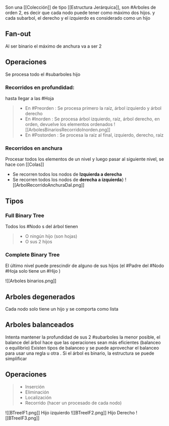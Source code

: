 Son una [[Colección]] de tipo [[Estructura Jerárquica]], son #Arboles  de orden 2, es decir que cada nodo puede tener como máximo dos hijos. y cada subarbol, el derecho y el izquierdo es considerado como un hijo

## Fan-out
 Al ser binario el máximo de anchura va a ser 2
 
## Operaciones
Se procesa todo el #subarboles hijo

### Recorridos en profundidad:
hasta llegar a las #Hoja 

>- En #Preorden : Se procesa primero la raíz, árbol izquierdo y árbol derecho
>-  En #Inorden : Se procesa árbol izquierdo, raíz, árbol derecho, en orden, devuelve los elementos ordenados
![[ArbolesBinariosRecorridoInorden.png]]
>-  En #Postorden :  Se procesa la raíz al final, izquierdo, derecho, raíz

### Recorridos en anchura
Procesar todos los elementos de un nivel y luego pasar al siguiente nivel, se hace con [[Colas]]
- Se recorren todos los nodos de **Izquierda a derecha**
- Se recorren todos los nodos de **derecha a izquierda**}
![[ArbolRecorridoAnchuraDaI.png]]
## Tipos

### Full Binary Tree
Todos los #Nodo s del árbol tienen
>- O ningún hijo (son hojas)
>- O sus 2 hijos

### Complete Binary Tree
El último nivel puede prescindir de alguno de sus hijos (el #Padre del #Nodo #Hoja  solo tiene un #Hijo )

![[Arboles binarios.png]]


## Arboles degenerados
Cada nodo solo tiene un hijo y se comporta como lista

## Arboles balanceados
Intenta mantener la profundidad de sus 2 #subarboles la menor posible, el balance del árbol hace que las operaciones sean más eficientes (balanceo o equilibrio)
Existen tipos de balanceo y se puede aprovechar el balanceo para usar una regla u otra .
Si el árbol es binario, la estructura se puede simplificar

## Operaciones

>- Inserción
>-  Eliminación
>-  Localización
>- Recorrido (hacer un procesado de cada nodo)

![[BTreeIF1.png]]
Hijo izquierdo
![[BTreeIF2.png]] 
Hijo Derecho
![[BTreeIF3.png]]
